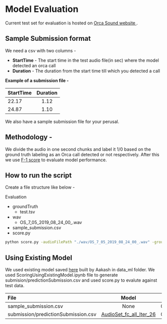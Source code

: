 # Model Evaluation

Current test set for evaluation is hosted on [Orca Sound website ](https://github.com/orcasound/orcadata/wiki/Pod.Cast-data-archive#test-sets). 

## Sample Submission format 
We need a csv with two columns -
- **StartTime** - The start time in the test audio file(in sec) where the model detected an orca call
- **Duration** - The duration from the start time till which you detected a call

**Example of a submission file -**

| StartTime       | Duration    | 
| :------------- | :----------: | 
|  22.17 | 1.12   | 
| 24.87   | 1.10 | 

We also have a sample submission file for your perusal.

## Methodology -
We divide the audio in one second chunks and label it 1/0 based on the ground truth labeling as an Orca call detected or not respectively. After this we use [F-1 score](https://en.wikipedia.org/wiki/F1_score) to evaluate model performance.


## How to run the script

Create a file structure like below -

Evaluation
- groundTruth
    - test.tsv
- wav
    - OS_7_05_2019_08_24_00_.wav
- sample_submission.csv
- score.py


```bash
python score.py -audioFilePath "./wav/OS_7_05_2019_08_24_00_.wav" -groundTruthFilePath "./groundTruth/test.tsv" -submissionFilePath "./sample_submission.csv"
```

## Using Existing Model
We used existing model saved [here](https://microsoft-my.sharepoint.com/:f:/p/aaagraw/ErYhp5U7TvNLuEm_D1sGCfkBHxx_h9ACA4Yn7WbfK5dzlA?e=V5x9b5) built by Aakash in data_ml folder. We used ScoringUsingExistingModel.ipynb file to generate submision/predictionSubmission.csv and used score.py to evalute against test data.

| File       | Model       | Recall    | Precision    | F-1 Score|    
| :------------- | :----------: |  :----------: |  :----------: | :----------: | 
|  sample_submission.csv | None | 0.7168674698795181 | 0.7168674698795181 | 0.7168674698795182 |
| submission/predictionSubmission.csv | [AudioSet_fc_all_Iter_26](https://microsoft-my.sharepoint.com/:f:/p/aaagraw/ErYhp5U7TvNLuEm_D1sGCfkBHxx_h9ACA4Yn7WbfK5dzlA?e=3bbeI9) | 0.4569707401032702 | 0.9448398576512456 | 0.6160092807424594| 
